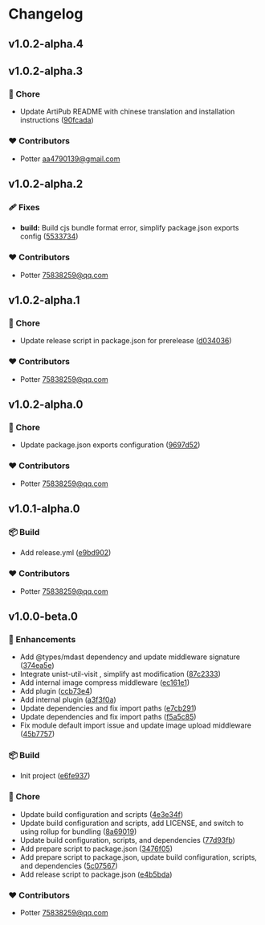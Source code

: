# Changelog


## v1.0.2-alpha.4

## v1.0.2-alpha.3


### 🏡 Chore

- Update ArtiPub README with chinese translation and installation instructions ([90fcada](https://github.com/yxw007/artipub/commit/90fcada))

### ❤️ Contributors

- Potter <aa4790139@gmail.com>

## v1.0.2-alpha.2


### 🩹 Fixes

- **build:** Build cjs bundle format error, simplify package.json exports config ([5533734](https://github.com/yxw007/artipub/commit/5533734))

### ❤️ Contributors

- Potter <75838259@qq.com>

## v1.0.2-alpha.1


### 🏡 Chore

- Update release script in package.json for prerelease ([d034036](https://github.com/yxw007/artipub/commit/d034036))

### ❤️ Contributors

- Potter <75838259@qq.com>

## v1.0.2-alpha.0


### 🏡 Chore

- Update package.json exports configuration ([9697d52](https://github.com/yxw007/artipub/commit/9697d52))

### ❤️ Contributors

- Potter <75838259@qq.com>

## v1.0.1-alpha.0


### 📦 Build

- Add release.yml ([e9bd902](https://github.com/yxw007/artipub/commit/e9bd902))

### ❤️ Contributors

- Potter <75838259@qq.com>

## v1.0.0-beta.0


### 🚀 Enhancements

- Add @types/mdast dependency and update middleware signature ([374ea5e](https://github.com/yxw007/artipub/commit/374ea5e))
- Integrate unist-util-visit , simplify ast modification ([87c2333](https://github.com/yxw007/artipub/commit/87c2333))
- Add internal image compress middleware ([ec161e1](https://github.com/yxw007/artipub/commit/ec161e1))
- Add plugin ([ccb73e4](https://github.com/yxw007/artipub/commit/ccb73e4))
- Add internal plugin ([a3f3f0a](https://github.com/yxw007/artipub/commit/a3f3f0a))
- Update dependencies and fix import paths ([e7cb291](https://github.com/yxw007/artipub/commit/e7cb291))
- Update dependencies and fix import paths ([f5a5c85](https://github.com/yxw007/artipub/commit/f5a5c85))
- Fix module default import issue and update image upload middleware ([45b7757](https://github.com/yxw007/artipub/commit/45b7757))

### 📦 Build

- Init project ([e6fe937](https://github.com/yxw007/artipub/commit/e6fe937))

### 🏡 Chore

- Update build configuration and scripts ([4e3e34f](https://github.com/yxw007/artipub/commit/4e3e34f))
- Update build configuration and scripts, add LICENSE, and switch to using rollup for bundling ([8a69019](https://github.com/yxw007/artipub/commit/8a69019))
- Update build configuration, scripts, and dependencies ([77d93fb](https://github.com/yxw007/artipub/commit/77d93fb))
- Add prepare script to package.json ([3476f05](https://github.com/yxw007/artipub/commit/3476f05))
- Add prepare script to package.json, update build configuration, scripts, and dependencies ([5c07567](https://github.com/yxw007/artipub/commit/5c07567))
- Add release script to package.json ([e4b5bda](https://github.com/yxw007/artipub/commit/e4b5bda))

### ❤️ Contributors

- Potter <75838259@qq.com>

